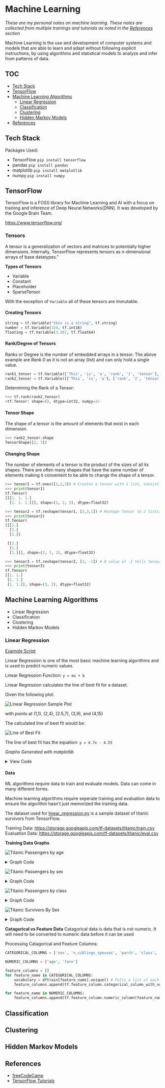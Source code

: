 # Machine Learning

*These are my personal notes on machine learning. These notes are collected from multiple trainings and tutorials as noted in the [References](#references) section*

Machine Learning is the use and development of computer systems and models that are able to learn and adapt without following explicit instructions, by using algorithms and statistical models to analyze and infer from patterns of data. 

## TOC

 - [Tech Stack](#tech-stack)
 - [TensorFlow](#tensorflow)
 - [Machine Learning Algorithms](#machine-learning-algorithms)
    - [Linear Regression](#linear-regression)
    - [Classification]()
    - [Clustering]()
    - [Hidden Markov Models]()
 - [References](#references)


## Tech Stack
Packages Used:
 - TensorFlow `pip install tensorflow`
 - pandas `pip install pandas`
 - matplotlib `pip install matplotlib`
 - numpy `pip install numpy`


## TensorFlow
TensorFlow is a FOSS library for Machine Learning and AI with a focus on training and inference of Deep Neural Networks(DNN). It was developed by the Google Brain Team. 

https://www.tensorflow.org/

### Tensors

A tensor is a generalization of vectors and matrices to potentially higher dimensions. Internally, TensorFlow represents tensors as n-dimensional arrays of base datatypes."

**Types of Tensors**
 - Variable
 - Constant
 - Placeholder
 - SparseTensor

 With the exception of `Variable` all of these tensors are immutable.

#### Creating Tensors

```python
string = tf.Variable("this is a string", tf.string)
number = tf.Variable(324, tf.int16)
floating = tf.Variable(3.567, tf.float64)
```

#### Rank/Degree of Tensors

Ranks or Degree is the number of embedded arrays in a tensor. The above example are *Rank 0* as it is not an array (list) and can only hold a single value.

```python
rank1_tensor = tf.Variable(['This', 'is', 'a', 'rank', '1', 'tensor'], tf.string)
rank2_tensor = tf.Variable([['This', 'is', 'a'], ['rank', '2', 'tensor']], tf.string)
```

Determining the Rank of a Tensor:
```python
>>> tf.rank(rank2_tensor)
<tf.Tensor: shape=(), dtype=int32, numpy=2>
```

#### Tensor Shape

The shape of a tensor is the amount of elements that exist in each dimension.

```python
>>> rank2_tensor.shape
TensorShape([2, 3])
```

#### Changing Shape

The number of elements of a tensor is the product of the sizes of all its shapes. There are often many shapes that have the same number of elements making it convenient to be able to change the shape of a tensor.

```python
>>> tensor1 = tf.ones([1,2,3]) # Creates a tensor with 1 list, consisting of 2 lists with 3 elements each - 6 elements total
>>> print(tensor1)
tf.Tensor(
[[[1. 1. 1.]
  [1. 1. 1.]]], shape=(1, 2, 3), dtype=float32)

>>> tensor2 = tf.reshape(tensor1, [2,3,1]) # Reshape Tensor to 2 lists, consisting of 3 lists each, each containing 1 element - 6 elements total
>>> print(tensor2)
tf.Tensor(
[[[1.]
  [1.]
  [1.]]

 [[1.]
  [1.]
  [1.]]], shape=(2, 3, 1), dtype=float32)

>>> tensor3 = tf.reshape(tensor2, [3, -1]) # A value of -1 tells tensor flow to calculate that value to ensure the tensor is reshaped accordingly
>>> print(tensor3)
tf.Tensor(
[[1. 1.]
 [1. 1.]
 [1. 1.]], shape=(3, 2), dtype=float32)
```

## Machine Learning Algorithms

 - Linear Regression
 - Classification
 - Clustering
 - Hidden Markov Models

### Linear Regression

[Example Script](linear_regression.py)


Linear Regression is one of the most basic machine learning algorithms and is used to predict numeric values.

Linear Regression Function: `y = mx + b`

Linear Regression calculates the line of best fit for a dataset. 

Given the following plot:

![Linear Regression Sample Plot](/images/linear_regression/linear_regression_example_plot.png)

with points at (1,1), (2,4), (2.5,7), (3,9), and (4,15)

The calculated line of best fit would be:

![Line of Best Fit](/images/linear_regression/linear_regression_LOBF.png)

The line of best fit has the equation: `y = 4.7x - 4.55`

*Graphs Generated with matplotlib*
<details>
    <summary>View Code</summary>

```python
import matplotlib.pyplot as plt
import numpy as np

# Sample Dataset
x = [1, 2, 2.5, 3, 4]
y = [1, 4, 7, 9, 15]

# Plot Sample Dataset
plt.plot(x,y, 'ro')
plt.axis([0, 6, 0, 20])

# Calculate and Plot Line of Best Fit
plt.plot(np.unique(x), np.poly1d(np.polyfit(x, y, 1))(np.unique(x)))

plt.show()

# Finding Values of m and b =? [ m b ]
f = np.polyfit(x, y, 1)
print(f)
```
</details>

#### Data

ML algorithms require data to train and evaluate models. Data can come in many different forms. 

Machine learning algorithms require seperate training and evaluation data to ensure the algorithm hasn't just memorized the training data.

The dataset used for [linear_regression.py](/linear_regression.py) is a sample dataset of titanic survivors from TensorFlow. 
<br>

Training Data: https://storage.googleapis.com/tf-datasets/titanic/train.csv
<br>
Evaluation Data: https://storage.googleapis.com/tf-datasets/titanic/eval.csv

**Training Data Graphs**

![Titanic Passengers by age](/images/linear_regression/titanic_passengers_by_age.png)

<details>
    <summary>Graph Code</summary>

```python
dftrain.age.plot.hist(bins=20)
plt.title('Passengers by age')
plt.xlabel('Age')
plt.show()
```
</details>


![Titanic Passengers by sex](/images/linear_regression/titanic_passengers_by_sex.png)


<details>
    <summary>Graph Code</summary>

```python
dftrain.sex.value_counts().plot(kind='barh')
plt.title('Passengers by Sex')
plt.show()
```
</details>


![Titanic Passengers by class](/images/linear_regression/titanic_passenger_by_class.png)

<details>
    <summary>Graph Code</summary>

```python
dftrain['class'].value_counts().plot(kind='barh')
plt.title('Passengers by Class')
plt.show()
```
</details>


![Titanic Survivors By Sex](/images/linear_regression/titanic_survivors_by_sex.png)

<details>
    <summary>Graph Code</summary>

```python
pd.concat([dftrain, y_train], axis=1).groupby('sex').survived.mean().plot(kind='barh').set_xlabel('% survived')
plt.title('Titanic Survivors by Sex')
plt.show()
```
</details>

**Catagorical vs Feature Data**
Catagorical data is data that is not numeric. It will need to be converted to numeric data before it can be used

Processing Catagorical and Feature Columns:
```python
CATEGORICAL_COLUMNS = ['sex', 'n_siblings_spouses', 'parch', 'class', 'deck', 'embark_town', 'alone']

NUMERIC_COLUMNS = ['age', 'fare']

feature_columns = []
for feature_name in CATEGORICAL_COLUMNS:
    vocabulary = dftrain[feature_name].unique() # Pulls a list of each unique value in a column
    feature_columns.append(tf.feature_column.categorical_column_with_vocabulary_list(feature_name, vocabulary))

for feature_name in NUMERIC_COLUMNS:
    feature_columns.append(tf.feature_column.numeric_column(feature_name, dtype=tf.float32))
```

## Classification

## Clustering

## Hidden Markov Models

## References

- [freeCodeCamp](https://www.freecodecamp.org/learn/machine-learning-with-python/)
- [TensorFlow Tutorials](https://www.tensorflow.org/tutorials)